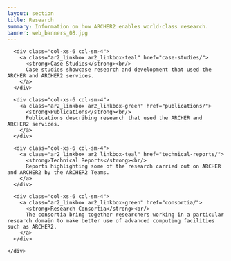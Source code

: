 ```yaml
---
layout: section
title: Research
summary: Information on how ARCHER2 enables world-class research.
banner: web_banners_08.jpg
---
```

<section id="service">
  <div class="container">
    <div class="row ">	

      <div class="col-xs-6 col-sm-4">
        <a class="ar2_linkbox ar2_linkbox-teal" href="case-studies/">
          <strong>Case Studies</strong><br/>
          Case studies showcase research and development that used the ARCHER and ARCHER2 services.
        </a>
      </div>

      <div class="col-xs-6 col-sm-4">
        <a class="ar2_linkbox ar2_linkbox-green" href="publications/">
          <strong>Publications</strong><br/>
          Publications describing research that used the ARCHER and ARCHER2 services.
        </a>
      </div>

      <div class="col-xs-6 col-sm-4">
        <a class="ar2_linkbox ar2_linkbox-teal" href="technical-reports/">
          <strong>Technical Reports</strong><br/>
          Reports highlighting some of the research carried out on ARCHER and ARCHER2 by the ARCHER2 Teams.
        </a>
      </div>

      <div class="col-xs-6 col-sm-4">
        <a class="ar2_linkbox ar2_linkbox-green" href="consortia/">
          <strong>Research Consortia</strong><br/>
          The consortia bring together researchers working in a particular research domain to make better use of advanced computing facilities such as ARCHER2.
        </a>
      </div>
			
    </div>
  </div>
</section>

